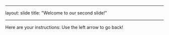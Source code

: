 - - -
layout: slide
title: "Welcome to our second slide!"
- - -
Here are your instructions:
Use the left arrow to go back!
